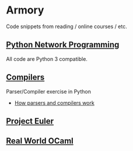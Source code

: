 Armory
=====

Code snippets from reading / online courses / etc.

[Python Network Programming](http://www.amazon.com/Foundations-Python-Network-Programming-Goerzen/dp/1590593715)
-----
All code are Python 3 compatible. 

[Compilers](http://www.amazon.com/Compilers-Principles-Techniques-Tools-Edition/dp/0321486811/ref=sr_1_1?ie=UTF8&qid=1372101428&sr=8-1&keywords=compilers+principles+techniques+and+tools)
-----
Parser/Compiler exercise in Python

* [How parsers and compilers work](http://parsingintro.sourceforge.net)

[Project Euler](http://projecteuler.net)
-----

[Real World OCaml](https://realworldocaml.org/beta1/en/html/)
-----

